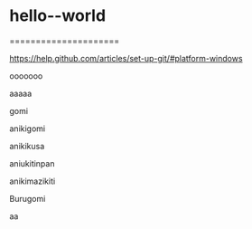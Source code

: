 # hello--world
=====================


https://help.github.com/articles/set-up-git/#platform-windows

ooooooo


aaaaa

gomi

anikigomi

anikikusa

aniukitinpan

anikimazikiti

Burugomi


aa